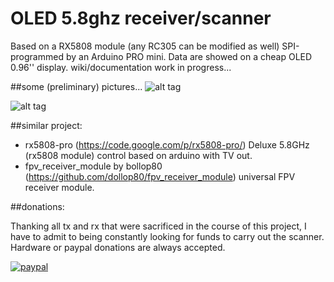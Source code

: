 # OLED 5.8ghz receiver/scanner

Based on a RX5808 module (any RC305 can be modified as well) SPI-programmed by an Arduino PRO mini. Data are showed on a cheap OLED 0.96'' display.
wiki/documentation work in progress...

##some (preliminary) pictures...
![alt tag](https://dl.dropboxusercontent.com/u/9124521/OLED-scanner/summary_explained.jpg)

![alt tag](https://dl.dropboxusercontent.com/u/9124521/OLED-scanner/band_explained.jpg)

##similar project:

* rx5808-pro (https://code.google.com/p/rx5808-pro/)
Deluxe 5.8GHz (rx5808 module) control based on arduino with TV out.
* fpv_receiver_module by bollop80 (https://github.com/dollop80/fpv_receiver_module)
universal FPV receiver module.


##donations:

Thanking all tx and rx that were sacrificed in the course of this project, I have to admit to being constantly looking for funds to carry out the scanner. Hardware or paypal donations are always accepted.

[![paypal](https://www.paypalobjects.com/it_IT/IT/i/btn/btn_donateCC_LG.gif)](https://www.paypal.com/cgi-bin/webscr?cmd=_s-xclick&hosted_button_id=YKP2PH72RKPRY)